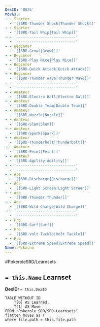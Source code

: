```yaml
---
DexID: '0025'
Moves:
- - Starter
  - '[[SRD-Thunder Shock|Thunder Shock]]'
- - Starter
  - '[[SRD-Tail Whip|Tail Whip]]'
- - '---------------------------'
  - '---------------------------'
- - Beginner
  - '[[SRD-Growl|Growl]]'
- - Beginner
  - '[[SRD-Play Nice|Play Nice]]'
- - Beginner
  - '[[SRD-Quick Attack|Quick Attack]]'
- - Beginner
  - '[[SRD-Thunder Wave|Thunder Wave]]'
- - '---------------------------'
  - '---------------------------'
- - Amateur
  - '[[SRD-Electro Ball|Electro Ball]]'
- - Amateur
  - '[[SRD-Double Team|Double Team]]'
- - Amateur
  - '[[SRD-Nuzzle|Nuzzle]]'
- - Amateur
  - '[[SRD-Slam|Slam]]'
- - Amateur
  - '[[SRD-Spark|Spark]]'
- - Amateur
  - '[[SRD-Thunderbolt|Thunderbolt]]'
- - Amateur
  - '[[SRD-Feint|Feint]]'
- - Amateur
  - '[[SRD-Agility|Agility]]'
- - '---------------------------'
  - '---------------------------'
- - Ace
  - '[[SRD-Discharge|Discharge]]'
- - Ace
  - '[[SRD-Light Screen|Light Screen]]'
- - Ace
  - '[[SRD-Thunder|Thunder]]'
- - Ace
  - '[[SRD-Wild Charge|Wild Charge]]'
- - '---------------------------'
  - '---------------------------'
- - Pro
  - '[[SRD-Surf|Surf]]'
- - Pro
  - '[[SRD-Volt Tackle|Volt Tackle]]'
- - Pro
  - '[[SRD-Extreme Speed|Extreme Speed]]'
Name: Pikachu
---
```


#PokeroleSRD/Learnsets

## `= this.Name` Learnset

**DexID:** `= this.DexID`

```dataview
TABLE WITHOUT ID
    T[0] AS Learned,
    T[1] AS Move
FROM "Pokerole SRD/SRD-Learnsets"
flatten moves as T
where file.path = this.file.path
```
